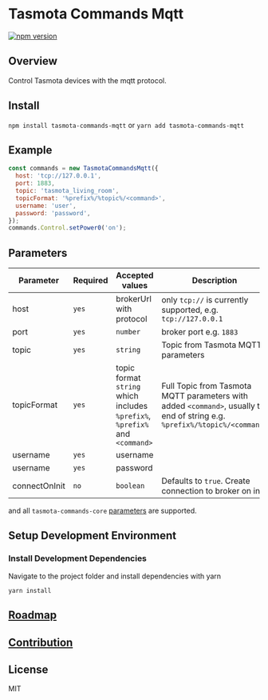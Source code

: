 # Tasmota Commands Mqtt

[![npm version](https://badge.fury.io/js/tasmota-commands-mqtt.svg)](https://www.npmjs.com/package/tasmota-commands-mqtt)

## Overview

Control Tasmota devices with the mqtt protocol.

## Install

`npm install tasmota-commands-mqtt` or `yarn add tasmota-commands-mqtt`

## Example

```javascript
const commands = new TasmotaCommandsMqtt({
  host: 'tcp://127.0.0.1',
  port: 1883,
  topic: 'tasmota_living_room',
  topicFormat: '%prefix%/%topic%/<command>',
  username: 'user',
  password: 'password',
});
commands.Control.setPower0('on');
```

## Parameters

| Parameter     | Required | Accepted values                                                             | Description                                                                                                                |
| ------------- | -------- | --------------------------------------------------------------------------- | -------------------------------------------------------------------------------------------------------------------------- |
| host          | `yes`    | brokerUrl with protocol                                                     | only `tcp://` is currently supported, e.g. `tcp://127.0.0.1`                                                               |
| port          | `yes`    | `number`                                                                    | broker port e.g. `1883`                                                                                                    |
| topic         | `yes`    | `string`                                                                    | Topic from Tasmota MQTT parameters                                                                                         |
| topicFormat   | `yes`    | topic format `string` which includes `%prefix%`, `%prefix%` and `<command>` | Full Topic from Tasmota MQTT parameters with added `<command>`, usually to end of string e.g. `%prefix%/%topic%/<command>` |
| username      | `yes`    | username                                                                    |                                                                                                                            |
| username      | `yes`    | password                                                                    |                                                                                                                            |
| connectOnInit | `no`     | `boolean`                                                                   | Defaults to `true`. Create connection to broker on init.                                                                   |

and all `tasmota-commands-core` [parameters](../tasmota-commands-core/README.md#parameters) are supported.

## Setup Development Environment

### Install Development Dependencies

Navigate to the project folder and install dependencies with yarn

```
yarn install
```

## [Roadmap](../../README.md#roadmap)

## [Contribution](../../README.md#contribution)

## License

MIT
